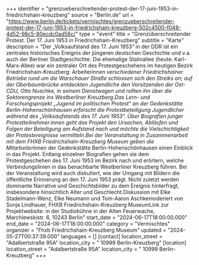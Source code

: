 +++
identifier = "grenzueberschreitender-protest-der-17-juni-1953-in-friedrichshain-kreuzberg"
source = "Berlin.de"
url = "https://www.berlin.de/tickets/vermischtes/grenzueberschreitender-protest-der-17-juni-1953-in-friedrichshain-kreuzberg-502c4500-f048-4d52-98c5-80ecdc0ad56c/"
type = "event"
title = "Grenzüberschreitender Protest. Der 17. Juni 1953 in Friedrichshain-Kreuzberg"
subtitle = "Karte"
description = "Der „Volksaufstand des 17. Juni 1953“ in der DDR ist ein zentrales historisches Ereignis der jüngeren deutschen Geschichte und v.a. auch der Berliner Stadtgeschichte. Die ehemalige Stalinallee (heute: Karl-Marx-Allee) war ein zentraler Ort des Protestgeschehens im heutigen Bezirk Friedrichshain-Kreuzberg: Arbeiter*innen verschiedener Friedrichshainer Betriebe rund um die Warschauer Straße schlossen sich den Streiks an; auf der Oberbaumbrücke entdeckten Jugendliche den Vorsitzenden der Ost-CDU, Otto Nuschke, in seinem Dienstwagen und rollten ihn über die Sektorengrenze ins Westberliner Kreuzberg.Das Lern- und Forschungsprojekt „Jugend im politischen Protest“ an der Gedenkstätte Berlin-Hohenschönhausen erforscht die Protestbeteiligung Jugendlicher während des „Volksaufstands des 17. Juni 1953“. Über Biografien junger Protestteilnehmer:innen geht das Projekt den Ursachen, Abläufen und Folgen der Beteiligung am Aufstand nach und möchte die Vielschichtigkeit der Protestereignisse vermitteln.Bei der Veranstaltung in Zusammenarbeit mit dem FHXB Friedrichshain-Kreuzberg Museum geben die Mitarbeiter*innen der Gedenkstätte Berlin-Hohenschönhausen einen Einblick in das Projekt. Entlang einzelner Biografien gehen sie dem Protestgeschehen des 17. Juni 1953 im Bezirk nach und erörtern, welche Verbindungslinien in das benachbarte Westberliner Kreuzberg führen. Bei der Veranstaltung wird auch diskutiert, wie der Umgang mit Bildern die öffentliche Erinnerung an den 17. Juni 1953 prägt. Nicht zuletzt werden dominante Narrative und Geschichtsbilder zu dem Ereignis hinterfragt, insbesondere hinsichtlich Alter und Geschlecht.Diskussion mit Elke Stadelmann-Wenz, Elke Neumann und Tom-Aaron Aschkemoderiert von Sonja Lindhauer, FHXB Friedrichshain-Kreuzberg MuseumLink zur Projektwebsite: in der Studiobühne in der Alten Feuerwache, Marchlewskistr. 6, 10243 Berlin"
start_date = "2024-06-17T18:00:00.000"
end_date = "2024-06-17T18:00:00.000"
category = "Vermischtes"
organizer = "Fhxb Friedrichshain-Kreuzberg Museum"
updated = "2024-05-27T00:37:39.000"
languages = []
[contact]
location_street = "Adalbertstraße 95A"
location_city = " 10999 Berlin-Kreuzberg"
[location]
location_street = "Adalbertstraße 95A"
location_city = " 10999 Berlin-Kreuzberg"
+++
